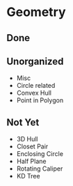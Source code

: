 # Geometry
## Done
## Unorganized
- Misc
- Circle related
- Convex Hull
- Point in Polygon
## Not Yet
- 3D Hull
- Closet Pair
- Enclosing Circle
- Half Plane
- Rotating Caliper
- KD Tree
